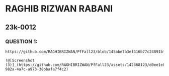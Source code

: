 # RAGHIB RIZWAN RABANI
## 23k-0012

### QUESTION 1:

````
https://github.com/RAGHIBRIZWAN/PfFall23/blob/145abe7a3ef316b77c24891bfcc93757f26f2ec0/labs/01/Screenshot%20(3).png

!@[Screenshot (3)]_(https://github.com/RAGHIBRIZWAN/PfFall23/assets/142868123/d0ee1e86-982a-4a7c-a973-38bbafa7f4c2)

````

